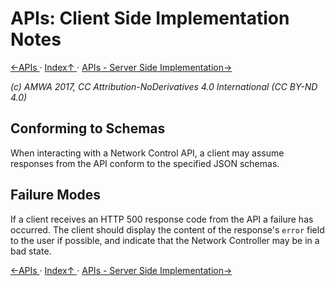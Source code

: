 # APIs: Client Side Implementation Notes

[←APIs ](2.0._APIs.md) · [ Index↑ ](..) · [APIs - Server Side Implementation→](2.2._APIs_-_Server_Side_Implementation.md)

_(c) AMWA 2017, CC Attribution-NoDerivatives 4.0 International (CC BY-ND 4.0)_

## Conforming to Schemas

When interacting with a Network Control API, a client may assume responses from the API conform to the specified JSON schemas.

## Failure Modes

If a client receives an HTTP 500 response code from the API a failure has occurred. The client should display the content of the response's `error` field to the user if possible, and indicate that the Network Controller may be in a bad state.

[←APIs ](2.0._APIs.md) · [ Index↑ ](..) · [APIs - Server Side Implementation→](2.2._APIs_-_Server_Side_Implementation.md)
